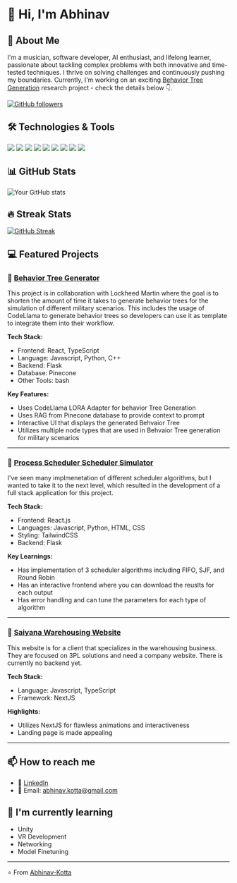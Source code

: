 # 👋 Hi, I'm Abhinav

## 🚀 About Me
I'm a musician, software developer, AI enthusiast, and lifelong learner, passionate about tackling complex problems with both innovative and time-tested techniques. I thrive on solving challenges and continuously pushing my boundaries. Currently, I'm working on an exciting [Behavior Tree Generation](https://github.com/Abhinav-Kotta/Behavior-Tree-Generation) research project - check the details below 👇.

[![GitHub followers](https://img.shields.io/github/followers/Abhinav-Kotta?label=Follow&style=social)](https://github.com/Abhinav-Kotta)

## 🛠️ Technologies & Tools
![](https://img.shields.io/badge/Code-Java-informational?style=flat&logo=java&logoColor=white&color=2bbc8a)
![](https://img.shields.io/badge/Code-JavaScript-informational?style=flat&logo=javascript&logoColor=white&color=2bbc8a)
![](https://img.shields.io/badge/Code-Python-informational?style=flat&logo=python&logoColor=white&color=2bbc8a)
![](https://img.shields.io/badge/Tools-Git-informational?style=flat&logo=git&logoColor=white&color=2bbc8a)
![](https://img.shields.io/badge/Tools-PyTorch-informational?style=flat&logo=pytorch&logoColor=white&color=2bbc8a)
![](https://img.shields.io/badge/Tools-SQL-informational?style=flat&logo=sqlite&logoColor=white&color=2bbc8a)
![](https://img.shields.io/badge/Tools-Docker-informational?style=flat&logo=docker&logoColor=white&color=2bbc8a)
![](https://img.shields.io/badge/Code-React-informational?style=flat&logo=react&logoColor=white&color=2bbc8a)
![](https://img.shields.io/badge/Tools-Flask-informational?style=flat&logo=flask&logoColor=white&color=2bbc8a)



## 📊 GitHub Stats

![Your GitHub stats](https://github-readme-stats.vercel.app/api?username=Abhinav-Kotta&show_icons=true&theme=radical)

## 🔥 Streak Stats
[![GitHub Streak](https://github-readme-streak-stats.herokuapp.com/?user=Abhinav-Kotta&theme=dark)](https://git.io/streak-stats)

## 💻 Featured Projects

### 🌟 [Behavior Tree Generator](https://github.com/YOUR_USERNAME/project1)
This project is in collaboration with Lockheed Martin where the goal is to shorten the amount of time it takes to generate behavior trees for the simulation of different military scenarios. This includes the usage of CodeLlama to generate behavior trees so developers can use it as template to integrate them into their workflow.

**Tech Stack:**
- Frontend: React, TypeScript
- Language: Javascript, Python, C++
- Backend: Flask
- Database: Pinecone
- Other Tools: bash

**Key Features:**
- Uses CodeLlama LORA Adapter for behavior Tree Generation
- Uses RAG from Pinecone database to provide context to prompt
- Interactive UI that displays the generated Behvaior Tree
- Utilizes multiple node types that are used in Behvaior Tree generation for military scenarios

---
### 🚀 [Process Scheduler Scheduler Simulator](https://github.com/Abhinav-Kotta/Process-Scheduler-Simulator/tree/main)
I've seen many implmenetation of different scheduler algorithms, but I wanted to take it to the next level, which resulted in the development of a full stack application for this project.

**Tech Stack:**
- Frontend: React.js
- Languages: Javascript, Python, HTML, CSS
- Styling: TailwindCSS
- Backend: Flask

**Key Learnings:**
- Has implementation of 3 scheduler algorithms including FIFO, SJF, and Round Robin
- Has an interactive frontend where you can download the reuslts for each output
- Has error handling and can tune the parameters for each type of algorithm

---

### 🎯 [Saiyana Warehousing Website](https://github.com/Abhinav-Kotta/saiyana-warehouse)
This website is for a client that specializes in the warehousing business. They are focused on 3PL solutions and need a company website. There is currently no backend yet.

**Tech Stack:**
- Language: Javascript, TypeScript
- Framework: NextJS

**Highlights:**
- Utilizes NextJS for flawless animations and interactiveness
- Landing page is made appealing

---

## 📫 How to reach me
- 💼 [LinkedIn](https://linkedin.com/in/akotta03)
- 📧 Email: abhinav.kotta@gmail.com

## 🌱 I'm currently learning
- Unity
- VR Development
- Networking
- Model Finetuning

---
⭐️ From [Abhinav-Kotta](https://github.com/Abhinav-Kotta)

<!-- Add this to your README.md in a repository with the same name as your GitHub username -->
